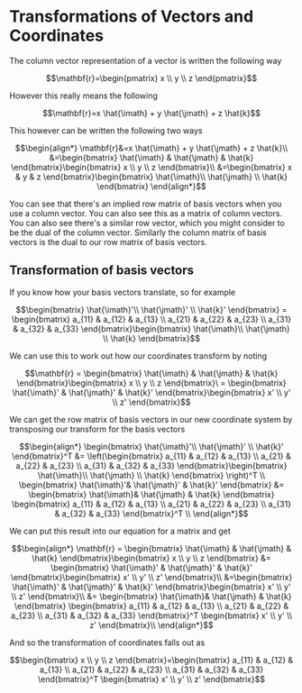 # Transformations of Vectors and Coordinates

The column vector representation of a vector is written the following way

```math
\mathbf{r}=\begin{pmatrix} x \\ y \\ z \end{pmatrix}
```

However this really means the following

```math
\mathbf{r}=x \hat{\imath} + y \hat{\jmath} + z \hat{k}
```

This however can be written the following two ways

```math
\begin{align*}
\mathbf{r}&=x \hat{\imath} + y \hat{\jmath} + z \hat{k}\\
&=\begin{bmatrix} \hat{\imath} & \hat{\jmath} & \hat{k} \end{bmatrix}\begin{bmatrix} x \\ y \\ z \end{bmatrix}\\
&=\begin{bmatrix} x & y & z \end{bmatrix}\begin{bmatrix}  \hat{\imath}\\ \hat{\jmath} \\ \hat{k} \end{bmatrix}
\end{align*}
```

You can see that there's an implied row matrix of basis vectors when you use a column vector. You can also see this as a matrix of column vectors. You can also see there's a similar row vector, which you might consider to be the dual of the column vector. Similarly the column matrix of basis vectors is the dual to our row matrix of basis vectors.

## Transformation of basis vectors

If you know how your basis vectors translate, so for example

```math
\begin{bmatrix}  \hat{\imath}'\\ \hat{\jmath}' \\ \hat{k}' \end{bmatrix} = \begin{bmatrix}  a_{11} & a_{12} & a_{13} \\  a_{21} & a_{22} & a_{23} \\  a_{31} & a_{32} & a_{33} \end{bmatrix}\begin{bmatrix}  \hat{\imath}\\ \hat{\jmath} \\ \hat{k} \end{bmatrix}
```

We can use this to work out how our coordinates transform by noting

```math
\mathbf{r} = \begin{bmatrix} \hat{\imath} & \hat{\jmath} & \hat{k} \end{bmatrix}\begin{bmatrix} x \\ y \\ z \end{bmatrix}\ = \begin{bmatrix} \hat{\imath}' & \hat{\jmath}' & \hat{k}' \end{bmatrix}\begin{bmatrix} x' \\ y' \\ z' \end{bmatrix}
```

We can get the row matrix of basis vectors in our new coordinate system by transposing our transform for the basis vectors

```math
\begin{align*}
\begin{bmatrix}  \hat{\imath}'\\ \hat{\jmath}' \\ \hat{k}' \end{bmatrix}^T &= \left(\begin{bmatrix}  a_{11} & a_{12} & a_{13} \\  a_{21} & a_{22} & a_{23} \\  a_{31} & a_{32} & a_{33} \end{bmatrix}\begin{bmatrix}  \hat{\imath}\\ \hat{\jmath} \\ \hat{k} \end{bmatrix} \right)^T \\
\begin{bmatrix}  \hat{\imath}'& \hat{\jmath}' & \hat{k}' \end{bmatrix} &= \begin{bmatrix}  \hat{\imath}& \hat{\jmath} & \hat{k} \end{bmatrix} \begin{bmatrix}  a_{11} & a_{12} & a_{13} \\  a_{21} & a_{22} & a_{23} \\  a_{31} & a_{32} & a_{33} \end{bmatrix}^T \\
\end{align*}
```

We can put this result into our equation for a matrix and get

```math
\begin{align*}
\mathbf{r} = \begin{bmatrix} \hat{\imath} & \hat{\jmath} & \hat{k} \end{bmatrix}\begin{bmatrix} x \\ y \\ z \end{bmatrix} &= \begin{bmatrix} \hat{\imath}' & \hat{\jmath}' & \hat{k}' \end{bmatrix}\begin{bmatrix} x' \\ y' \\ z' \end{bmatrix}\\
&=\begin{bmatrix} \hat{\imath}' & \hat{\jmath}' & \hat{k}' \end{bmatrix}\begin{bmatrix} x' \\ y' \\ z' \end{bmatrix}\\
&= \begin{bmatrix}  \hat{\imath}& \hat{\jmath} & \hat{k} \end{bmatrix} \begin{bmatrix}  a_{11} & a_{12} & a_{13} \\  a_{21} & a_{22} & a_{23} \\  a_{31} & a_{32} & a_{33} \end{bmatrix}^T \begin{bmatrix} x' \\ y' \\ z' \end{bmatrix}\\
\end{align*}
```

And so the transformation of coordinates falls out as

```math
\begin{bmatrix} x \\ y \\ z \end{bmatrix}=\begin{bmatrix}  a_{11} & a_{12} & a_{13} \\  a_{21} & a_{22} & a_{23} \\  a_{31} & a_{32} & a_{33} \end{bmatrix}^T \begin{bmatrix} x' \\ y' \\ z' \end{bmatrix}
```
